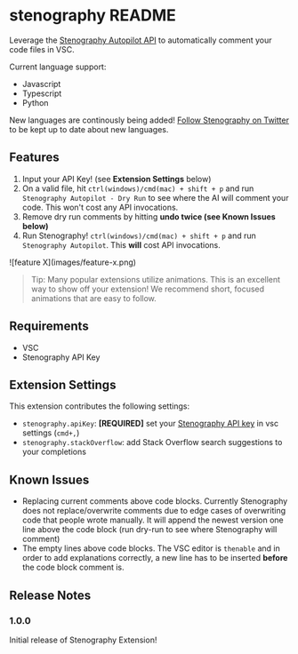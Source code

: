 # stenography README

Leverage the [Stenography Autopilot API](https://bramses.notion.site/bramses/Stenography-Documentation-08e26294e93a48c09ea5bdf3a78ded00#74e2cb7e877840c3a9fa0a3ca53961ab) to automatically comment your code files in VSC.

Current language support:
- Javascript
- Typescript
- Python

New languages are continously being added! [Follow Stenography on Twitter](https://twitter.com/StenographyDev) to be kept up to date about new languages. 

## Features

1. Input your API Key! (see **Extension Settings** below)
2. On a valid file, hit `ctrl(windows)/cmd(mac) + shift + p` and run `Stenography Autopilot - Dry Run` to see where the AI will comment your code. This won't cost any API invocations.
3. Remove dry run comments by hitting **undo twice (see Known Issues below)**
4. Run Stenography! `ctrl(windows)/cmd(mac) + shift + p` and run `Stenography Autopilot`. This **will** cost API invocations.


\!\[feature X\]\(images/feature-x.png\)

> Tip: Many popular extensions utilize animations. This is an excellent way to show off your extension! We recommend short, focused animations that are easy to follow.

## Requirements

- VSC
- Stenography API Key

## Extension Settings

This extension contributes the following settings:

* `stenography.apiKey`: **[REQUIRED]** set your [Stenography API key](https://stenography.dev/dashboard) in vsc settings (`cmd+,`)
* `stenography.stackOverflow`: add Stack Overflow search suggestions to your completions

## Known Issues

- Replacing current comments above code blocks. Currently Stenography does not replace/overwrite comments due to edge cases of overwriting code that people wrote manually. It will append the newest version one line above the code block (run dry-run to see where Stenography will comment)
- The empty lines above code blocks. The VSC editor is `thenable` and in order to add explanations correctly, a new line has to be inserted **before** the code block comment is.   


## Release Notes

### 1.0.0

Initial release of Stenography Extension!